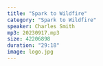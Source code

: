 ```yaml
---
title: "Spark to Wildfire"
category: "Spark to Wildfire"
speaker: Charles Smith
mp3: 20230917.mp3
size: 42206898
duration: "29:18"
image: logo.jpg
---
```

